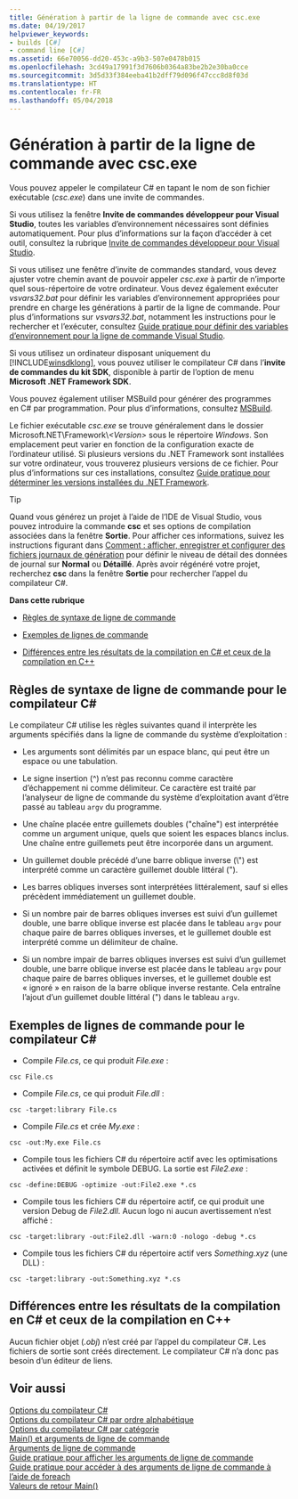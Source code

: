 ```yaml
---
title: Génération à partir de la ligne de commande avec csc.exe
ms.date: 04/19/2017
helpviewer_keywords:
- builds [C#]
- command line [C#]
ms.assetid: 66e70056-dd20-453c-a9b3-507e0478b015
ms.openlocfilehash: 3cd49a17991f3d7606b0364a83be2b2e30ba0cce
ms.sourcegitcommit: 3d5d33f384eeba41b2dff79d096f47ccc8d8f03d
ms.translationtype: HT
ms.contentlocale: fr-FR
ms.lasthandoff: 05/04/2018
---
```

# <a name="command-line-build-with-cscexe"></a>Génération à partir de la ligne de commande avec csc.exe
Vous pouvez appeler le compilateur C# en tapant le nom de son fichier exécutable (*csc.exe*) dans une invite de commandes.

Si vous utilisez la fenêtre **Invite de commandes développeur pour Visual Studio**, toutes les variables d’environnement nécessaires sont définies automatiquement. Pour plus d’informations sur la façon d’accéder à cet outil, consultez la rubrique [Invite de commandes développeur pour Visual Studio](../../../framework/tools/developer-command-prompt-for-vs.md). 

Si vous utilisez une fenêtre d’invite de commandes standard, vous devez ajuster votre chemin avant de pouvoir appeler *csc.exe* à partir de n’importe quel sous-répertoire de votre ordinateur. Vous devez également exécuter *vsvars32.bat* pour définir les variables d’environnement appropriées pour prendre en charge les générations à partir de la ligne de commande. Pour plus d’informations sur *vsvars32.bat*, notamment les instructions pour le rechercher et l’exécuter, consultez [Guide pratique pour définir des variables d’environnement pour la ligne de commande Visual Studio](../../../csharp/language-reference/compiler-options/how-to-set-environment-variables-for-the-visual-studio-command-line.md).

Si vous utilisez un ordinateur disposant uniquement du [!INCLUDE[winsdklong](~/includes/winsdklong-md.md)], vous pouvez utiliser le compilateur C# dans l’**invite de commandes du kit SDK**, disponible à partir de l’option de menu **Microsoft .NET Framework SDK**.

Vous pouvez également utiliser MSBuild pour générer des programmes en C# par programmation. Pour plus d’informations, consultez [MSBuild](/visualstudio/msbuild/msbuild).

Le fichier exécutable *csc.exe* se trouve généralement dans le dossier Microsoft.NET\Framework\\*\<Version>* sous le répertoire *Windows*. Son emplacement peut varier en fonction de la configuration exacte de l’ordinateur utilisé. Si plusieurs versions du .NET Framework sont installées sur votre ordinateur, vous trouverez plusieurs versions de ce fichier. Pour plus d’informations sur ces installations, consultez [Guide pratique pour déterminer les versions installées du .NET Framework](../../../framework/migration-guide/how-to-determine-which-versions-are-installed.md).

> [!TIP]
>  Quand vous générez un projet à l’aide de l’IDE de Visual Studio, vous pouvez introduire la commande **csc** et ses options de compilation associées dans la fenêtre **Sortie**. Pour afficher ces informations, suivez les instructions figurant dans [Comment : afficher, enregistrer et configurer des fichiers journaux de génération](/visualstudio/ide/how-to-view-save-and-configure-build-log-files#to-change-the-amount-of-information-included-in-the-build-log) pour définir le niveau de détail des données de journal sur **Normal** ou **Détaillé**. Après avoir régénéré votre projet, recherchez **csc** dans la fenêtre **Sortie** pour rechercher l’appel du compilateur C#.

 **Dans cette rubrique**

- [Règles de syntaxe de ligne de commande](#-rules-for-command-line-syntax-for-the-c-compiler)

- [Exemples de lignes de commande](#sample-command-lines-for-the-c-compiler)

- [Différences entre les résultats de la compilation en C# et ceux de la compilation en C++](#differences-between-c-compiler-and-c-compiler-output)

## <a name="rules-for-command-line-syntax-for-the-c-compiler"></a>Règles de syntaxe de ligne de commande pour le compilateur C#

Le compilateur C# utilise les règles suivantes quand il interprète les arguments spécifiés dans la ligne de commande du système d’exploitation :

- Les arguments sont délimités par un espace blanc, qui peut être un espace ou une tabulation.

- Le signe insertion (^) n’est pas reconnu comme caractère d’échappement ni comme délimiteur. Ce caractère est traité par l’analyseur de ligne de commande du système d’exploitation avant d’être passé au tableau `argv` du programme.

- Une chaîne placée entre guillemets doubles ("chaîne") est interprétée comme un argument unique, quels que soient les espaces blancs inclus. Une chaîne entre guillemets peut être incorporée dans un argument.

- Un guillemet double précédé d’une barre oblique inverse (\\") est interprété comme un caractère guillemet double littéral (").

- Les barres obliques inverses sont interprétées littéralement, sauf si elles précèdent immédiatement un guillemet double.

- Si un nombre pair de barres obliques inverses est suivi d’un guillemet double, une barre oblique inverse est placée dans le tableau `argv` pour chaque paire de barres obliques inverses, et le guillemet double est interprété comme un délimiteur de chaîne.

- Si un nombre impair de barres obliques inverses est suivi d’un guillemet double, une barre oblique inverse est placée dans le tableau `argv` pour chaque paire de barres obliques inverses, et le guillemet double est « ignoré » en raison de la barre oblique inverse restante. Cela entraîne l’ajout d’un guillemet double littéral (") dans le tableau `argv`.

## <a name="sample-command-lines-for-the-c-compiler"></a>Exemples de lignes de commande pour le compilateur C#

- Compile *File.cs*, ce qui produit *File.exe* :

```console
csc File.cs 
```

- Compile *File.cs*, ce qui produit *File.dll* :

```console
csc -target:library File.cs
```

- Compile *File.cs* et crée *My.exe* :

```console
csc -out:My.exe File.cs
```

- Compile tous les fichiers C# du répertoire actif avec les optimisations activées et définit le symbole DEBUG. La sortie est *File2.exe* :

```console
csc -define:DEBUG -optimize -out:File2.exe *.cs
```

- Compile tous les fichiers C# du répertoire actif, ce qui produit une version Debug de *File2.dll*. Aucun logo ni aucun avertissement n’est affiché :

```console
csc -target:library -out:File2.dll -warn:0 -nologo -debug *.cs
```

- Compile tous les fichiers C# du répertoire actif vers *Something.xyz* (une DLL) :

```console
csc -target:library -out:Something.xyz *.cs
```

## <a name="differences-between-c-compiler-and-c-compiler-output"></a>Différences entre les résultats de la compilation en C# et ceux de la compilation en C++
Aucun fichier objet (*.obj*) n’est créé par l’appel du compilateur C#. Les fichiers de sortie sont créés directement. Le compilateur C# n’a donc pas besoin d’un éditeur de liens.

## <a name="see-also"></a>Voir aussi
 [Options du compilateur C#](../../../csharp/language-reference/compiler-options/index.md)  
 [Options du compilateur C# par ordre alphabétique](../../../csharp/language-reference/compiler-options/listed-alphabetically.md)  
 [Options du compilateur C# par catégorie](../../../csharp/language-reference/compiler-options/listed-by-category.md)  
 [Main() et arguments de ligne de commande](../../../csharp/programming-guide/main-and-command-args/index.md)  
 [Arguments de ligne de commande](../../../csharp/programming-guide/main-and-command-args/command-line-arguments.md)  
 [Guide pratique pour afficher les arguments de ligne de commande](../../../csharp/programming-guide/main-and-command-args/how-to-display-command-line-arguments.md)  
 [Guide pratique pour accéder à des arguments de ligne de commande à l’aide de foreach](../../../csharp/programming-guide/main-and-command-args/how-to-access-command-line-arguments-using-foreach.md)  
 [Valeurs de retour Main()](../../../csharp/programming-guide/main-and-command-args/main-return-values.md)
